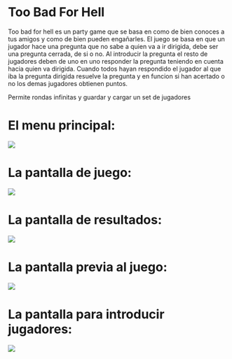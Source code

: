 # Too Bad For Hell

Too bad for hell es un party game que se basa en como de bien conoces a tus amigos y como de bien pueden engañarles.
El juego se basa en que un jugador hace una pregunta que no sabe a quien va a ir dirigida, debe ser una pregunta cerrada, de si o no.
Al introducir la pregunta el resto de jugadores deben de uno en uno responder la pregunta teniendo en cuenta hacia quien va dirigida. Cuando todos hayan respondido el jugador al que iba la pregunta dirigida resuelve la pregunta y en funcion si han acertado o no los demas jugadores obtienen puntos.

Permite rondas infinitas y guardar y cargar un set de jugadores

# El menu principal:
![](https://i.gyazo.com/f4975bd6ce5855b8d2873530c0a4bbb0.png)


# La pantalla de juego:
![](https://gyazo.com/0fecddd0267e9ef411b074188829b781.png)


# La pantalla de resultados:
![](https://i.gyazo.com/4cba7b6580ea4d6400e931a71a14ca40.png)


# La pantalla previa al juego:
![](https://i.gyazo.com/54b68709df6ce5c73e61cdf62f569f07.png)


# La pantalla para introducir jugadores:
![](https://i.gyazo.com/87686e89d9276c98086267a330bfd877.png)
